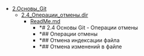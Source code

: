 - <a href = "F:\Node_projects\Node_Way\NBase\_Md\_Index\_Git.old\content\Docs\git-scm.com\Live_learn\2.Основы_Git\cat.2.Основы_Git\dir.2.Основы_Git.md">2.Основы_Git</a>
    - <a href = "F:\Node_projects\Node_Way\NBase\_Md\_Index\_Git.old\content\Docs\git-scm.com\Live_learn\2.Основы_Git\2.4_Операции_отмены.dir\cat.2.4_Операции_отмены.dir\dir.2.4_Операции_отмены.dir.md">2.4_Операции_отмены.dir</a>
        - <a href = "F:\Node_projects\Node_Way\NBase\_Md\_Index\_Git.old\content\Docs\git-scm.com\Live_learn\2.Основы_Git\2.4_Операции_отмены.dir\ReadMe.md">ReadMe.md</a>
            - *# 2.4 Основы Git - Операции отмены
            - *## Операции отмены
            - *## Отмена индексации файла
            - *## Отмена изменений в файле
    

